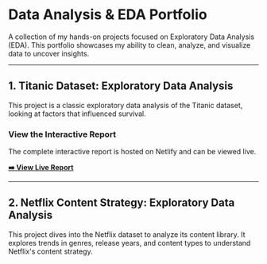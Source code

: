 # Data Analysis & EDA Portfolio

A collection of my hands-on projects focused on Exploratory Data Analysis (EDA). This portfolio showcases my ability to clean, analyze, and visualize data to uncover insights.

---

## 1. Titanic Dataset: Exploratory Data Analysis

This project is a classic exploratory data analysis of the Titanic dataset, looking at factors that influenced survival.

### View the Interactive Report

The complete interactive report is hosted on Netlify and can be viewed live.

**[➡️ View Live Report](https://titanic-data-analysis.netlify.app/titanic_data.html)**

---

## 2. Netflix Content Strategy: Exploratory Data Analysis

This project dives into the Netflix dataset to analyze its content library. It explores trends in genres, release years, and content types to understand Netflix's content strategy.
